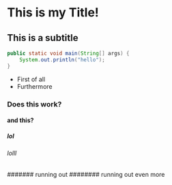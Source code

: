 # This is my Title!

## This is a subtitle

```java
public static void main(String[] args) {
    System.out.println("hello");
}

```
- First of all
- Furthermore


### Does this work?
#### and this?
##### lol
###### lolll
####### running out
######## running out even more


